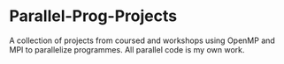 # Parallel-Prog-Projects
A collection of projects from coursed and workshops using OpenMP and MPI to parallelize programmes. All parallel code is my own work.
